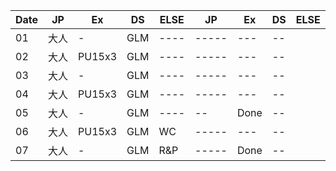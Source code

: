 | Date        |   JP           | Ex  |DS|ELSE|JP | Ex  |DS|ELSE|
| ------------- |-------------|-----|---|--|----|-----|---|--|
| 01      | 大人    | -|GLM|----|-----|---|--|
| 02     | 大人     |  PU15x3|GLM|----|-----|---|--|
| 03     | 大人     |  - |GLM|----|-----|---|--|
| 04      | 大人    | PU15x3|GLM|----|-----|---|--|
| 05      | 大人    |  - |GLM|----|--|Done|--|
| 06      | 大人   |  PU15x3|GLM|WC|-----|---|--|
| 07      | 大人    |  - |GLM|R&P|-----|Done|--|